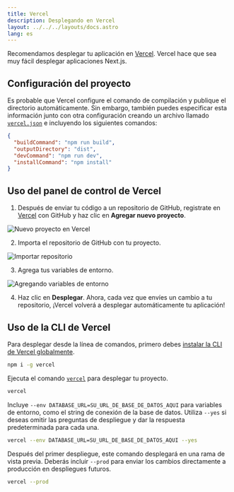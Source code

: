 ```yaml
---
title: Vercel
description: Desplegando en Vercel
layout: ../../../layouts/docs.astro
lang: es
---
```


Recomendamos desplegar tu aplicación en [Vercel](https://vercel.com/?utm_source=t3-oss&utm_campaign=oss). Vercel hace que sea muy fácil desplegar aplicaciones Next.js.

## Configuración del proyecto

Es probable que Vercel configure el comando de compilación y publique el directorio automáticamente. Sin embargo, también puedes especificar esta información junto con otra configuración creando un archivo llamado [`vercel.json`](https://vercel.com/docs/project-configuration) e incluyendo los siguientes comandos:

```json
{
  "buildCommand": "npm run build",
  "outputDirectory": "dist",
  "devCommand": "npm run dev",
  "installCommand": "npm install"
}
```

## Uso del panel de control de Vercel

1. Después de enviar tu código a un repositorio de GitHub, registrate en [Vercel](https://vercel.com/?utm_source=t3-oss&utm_campaign=oss) con GitHub y haz clic en **Agregar nuevo proyecto**.

![Nuevo proyecto en Vercel](/images/vercel-new-project.webp)

2. Importa el repositorio de GitHub con tu proyecto.

![Importar repositorio](/images/vercel-import-project.webp)

3. Agrega tus variables de entorno.

![Agregando variables de entorno](/images/vercel-env-vars.webp)

4. Haz clic en **Desplegar**. Ahora, cada vez que envíes un cambio a tu repositorio, ¡Vercel volverá a desplegar automáticamente tu aplicación!

## Uso de la CLI de Vercel

Para desplegar desde la línea de comandos, primero debes [instalar la CLI de Vercel globalmente](https://vercel.com/docs/cli#installing-vercel-cli).

```bash
npm i -g vercel
```

Ejecuta el comando [`vercel`](https://vercel.com/docs/cli/deploying-from-cli) para desplegar tu proyecto.

```bash
vercel
```

Incluye `--env DATABASE_URL=SU_URL_DE_BASE_DE_DATOS_AQUI` para variables de entorno, como el string de conexión de la base de datos. Utiliza `--yes` si deseas omitir las preguntas de despliegue y dar la respuesta predeterminada para cada una.

```bash
vercel --env DATABASE_URL=SU_URL_DE_BASE_DE_DATOS_AQUI --yes
```

Después del primer despliegue, este comando desplegará en una rama de vista previa. Deberás incluir `--prod` para enviar los cambios directamente a producción en despliegues futuros.

```bash
vercel --prod
```
